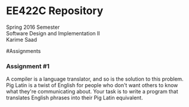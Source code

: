 # EE422C Repository
Spring 2016 Semester </br>
Software Design and Implementation II</br>
Karime Saad</br>

#Assignments
### Assignment #1
A compiler is a language translator, and so is the solution to this problem.
Pig Latin is a twist of English for people who don't want others to know what they're communicating about. Your task is to write a program that translates English phrases into their Pig Latin equivalent.
